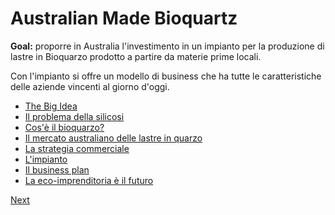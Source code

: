 # Australian Made Bioquartz

**Goal:** proporre in Australia l'investimento in un impianto per la 
produzione di lastre in Bioquarzo prodotto a partire da materie prime 
locali. 

Con l'impianto si offre un modello di business che ha tutte le 
caratteristiche delle aziende vincenti al giorno d'oggi.

- [The Big Idea](BigIdea.md)
- [Il problema della silicosi](Silicosi.md)
- [Cos'è il bioquarzo?](Bioquarzo.md)
- [Il mercato australiano delle lastre in quarzo](Mercato.md)
- [La strategia commerciale](Commerciale.md)
- [L'impianto](Impianto.md)
- [Il business plan](BusinessPlan.md) 
- [La eco-imprenditoria è il futuro](heroes.md)

[Next](BigIdea.md)
